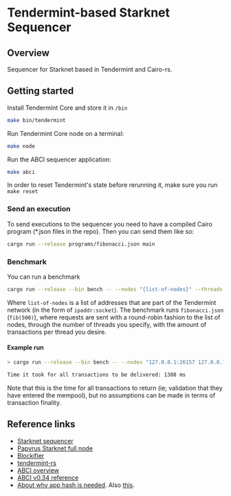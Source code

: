 # Tendermint-based Starknet Sequencer

## Overview

Sequencer for Starknet based in Tendermint and Cairo-rs.

## Getting started

Install Tendermint Core and store it in `/bin`
```bash
make bin/tendermint
```

Run Tendermint Core node on a terminal:

```bash
make node
```

Run the ABCI sequencer application:

```bash
make abci
```
In order to reset Tendermint's state before rerunning it, make sure you run `make reset`

### Send an execution

To send executions to the sequencer you need to have a compiled Cairo program (*.json files in the repo). Then you can send them like so:

```bash
cargo run --release programs/fibonacci.json main
```

### Benchmark

You can run a benchmark

```bash
cargo run --release --bin bench -- --nodes "{list-of-nodes}" --threads 4 --transactions-per-thread 1000
```

Where `list-of-nodes` is a list of addresses that are part of the Tendermint network (in the form of `ipaddr:socket`).
The benchmark runs `fibonacci.json` (`fib(500)`), where requests are sent with a round-robin fashion to the list of nodes, through the number of threads you specify, with the amount of transactions per thread you desire.

#### Example run

```bash
> cargo run --release --bin bench -- --nodes "127.0.0.1:26157 127.0.0.1:26057"

Time it took for all transactions to be delivered: 1308 ms
```

Note that this is the time for all transactions to return (ie; validation that they have entered the mempool), but no assumptions can be made in terms of transaction finality.
## Reference links
* [Starknet sequencer](https://www.starknet.io/de/posts/engineering/starknets-new-sequencer#:~:text=What%20does%20the%20sequencer%20do%3F)
* [Papyrus Starknet full node](https://medium.com/starkware/papyrus-an-open-source-starknet-full-node-396f7cd90202)
* [Blockifier](https://github.com/starkware-libs/blockifier)
* [tendermint-rs](https://github.com/informalsystems/tendermint-rs)
* [ABCI overview](https://docs.tendermint.com/v0.34/introduction/what-is-tendermint.html#abci-overview)
* [ABCI v0.34 reference](https://github.com/tendermint/tendermint/blob/v0.34.x/spec/abci/abci.md)
* [About why app hash is needed](https://github.com/tendermint/tendermint/issues/1179). Also [this](https://github.com/tendermint/tendermint/blob/v0.34.x/spec/abci/apps.md#query-proofs).
